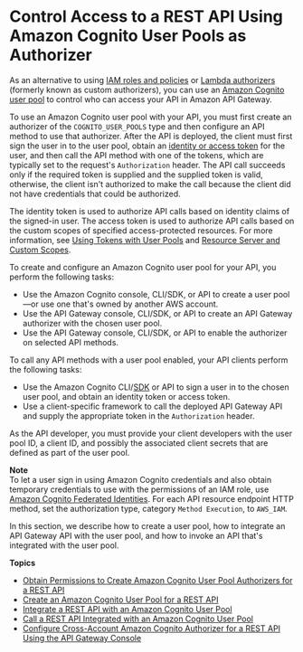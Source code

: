 # Control Access to a REST API Using Amazon Cognito User Pools as Authorizer<a name="apigateway-integrate-with-cognito"></a>

As an alternative to using [IAM roles and policies](permissions.md) or [Lambda authorizers](apigateway-use-lambda-authorizer.md) \(formerly known as custom authorizers\), you can use an [Amazon Cognito user pool](https://docs.aws.amazon.com/cognito/latest/developerguide/cognito-user-identity-pools.html) to control who can access your API in Amazon API Gateway\. 

To use an Amazon Cognito user pool with your API, you must first create an authorizer of the `COGNITO_USER_POOLS` type and then configure an API method to use that authorizer\. After the API is deployed, the client must first sign the user in to the user pool, obtain an [identity or access token](https://docs.aws.amazon.com/cognito/latest/developerguide/amazon-cognito-user-pools-using-tokens-with-identity-providers.html) for the user, and then call the API method with one of the tokens, which are typically set to the request's `Authorization` header\. The API call succeeds only if the required token is supplied and the supplied token is valid, otherwise, the client isn't authorized to make the call because the client did not have credentials that could be authorized\. 

The identity token is used to authorize API calls based on identity claims of the signed\-in user\. The access token is used to authorize API calls based on the custom scopes of specified access\-protected resources\. For more information, see [Using Tokens with User Pools](https://docs.aws.amazon.com/cognito/latest/developerguide/amazon-cognito-user-pools-using-tokens-with-identity-providers.html) and [Resource Server and Custom Scopes](https://docs.aws.amazon.com/cognito/latest/developerguide/cognito-user-pools-define-resource-servers.html)\.

To create and configure an Amazon Cognito user pool for your API, you perform the following tasks:
+ Use the Amazon Cognito console, CLI/SDK, or API to create a user pool—or use one that's owned by another AWS account\.
+ Use the API Gateway console, CLI/SDK, or API to create an API Gateway authorizer with the chosen user pool\.
+ Use the API Gateway console, CLI/SDK, or API to enable the authorizer on selected API methods\.

 To call any API methods with a user pool enabled, your API clients perform the following tasks:
+  Use the Amazon Cognito CLI/[SDK](https://github.com/aws/amazon-cognito-identity-js/) or API to sign a user in to the chosen user pool, and obtain an identity token or access token\.
+  Use a client\-specific framework to call the deployed API Gateway API and supply the appropriate token in the `Authorization` header\.

As the API developer, you must provide your client developers with the user pool ID, a client ID, and possibly the associated client secrets that are defined as part of the user pool\. 

**Note**  
To let a user sign in using Amazon Cognito credentials and also obtain temporary credentials to use with the permissions of an IAM role, use [Amazon Cognito Federated Identities](https://docs.aws.amazon.com/cognito/latest/developerguide/cognito-identity.html)\. For each API resource endpoint HTTP method, set the authorization type, category `Method Execution`, to `AWS_IAM`\. 

In this section, we describe how to create a user pool, how to integrate an API Gateway API with the user pool, and how to invoke an API that's integrated with the user pool\. 

**Topics**
+ [Obtain Permissions to Create Amazon Cognito User Pool Authorizers for a REST API](apigateway-user-pool-authorizer-permissions.md)
+ [Create an Amazon Cognito User Pool for a REST API](apigateway-create-cognito-user-pool.md)
+ [Integrate a REST API with an Amazon Cognito User Pool](apigateway-enable-cognito-user-pool.md)
+ [Call a REST API Integrated with an Amazon Cognito User Pool](apigateway-invoke-api-integrated-with-cognito-user-pool.md)
+ [Configure Cross\-Account Amazon Cognito Authorizer for a REST API Using the API Gateway Console](apigateway-cross-account-cognito-authorizer.md)